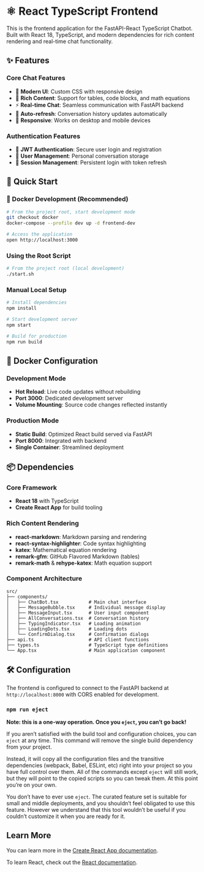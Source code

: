 # ⚛️ React TypeScript Frontend

This is the frontend application for the FastAPI-React TypeScript Chatbot. Built with React 18, TypeScript, and modern dependencies for rich content rendering and real-time chat functionality.

## ✨ Features

### Core Chat Features
- 🎨 **Modern UI**: Custom CSS with responsive design
- 📝 **Rich Content**: Support for tables, code blocks, and math equations
- ⚡ **Real-time Chat**: Seamless communication with FastAPI backend
- 🔄 **Auto-refresh**: Conversation history updates automatically
- 📱 **Responsive**: Works on desktop and mobile devices

### Authentication Features
- 🔐 **JWT Authentication**: Secure user login and registration
- 👤 **User Management**: Personal conversation storage
- 🔑 **Session Management**: Persistent login with token refresh

## 🚀 Quick Start

### 🐳 Docker Development (Recommended)
```bash
# From the project root, start development mode
git checkout docker
docker-compose --profile dev up -d frontend-dev

# Access the application
open http://localhost:3000
```

### Using the Root Script
```bash
# From the project root (local development)
./start.sh
```

### Manual Local Setup
```bash
# Install dependencies
npm install

# Start development server
npm start

# Build for production
npm run build
```

## 🐳 Docker Configuration

### Development Mode
- **Hot Reload**: Live code updates without rebuilding
- **Port 3000**: Dedicated development server
- **Volume Mounting**: Source code changes reflected instantly

### Production Mode
- **Static Build**: Optimized React build served via FastAPI
- **Port 8000**: Integrated with backend
- **Single Container**: Streamlined deployment

## 📦 Dependencies

### Core Framework
- **React 18** with TypeScript
- **Create React App** for build tooling

### Rich Content Rendering
- **react-markdown**: Markdown parsing and rendering
- **react-syntax-highlighter**: Code syntax highlighting
- **katex**: Mathematical equation rendering
- **remark-gfm**: GitHub Flavored Markdown (tables)
- **remark-math** & **rehype-katex**: Math equation support

### Component Architecture
```
src/
├── components/
│   ├── ChatBot.tsx           # Main chat interface
│   ├── MessageBubble.tsx     # Individual message display
│   ├── MessageInput.tsx      # User input component
│   ├── AllConversations.tsx  # Conversation history
│   ├── TypingIndicator.tsx   # Loading animation
│   ├── LoadingDots.tsx       # Loading dots
│   └── ConfirmDialog.tsx     # Confirmation dialogs
├── api.ts                    # API client functions
├── types.ts                  # TypeScript type definitions
└── App.tsx                   # Main application component
```

## 🛠️ Configuration

The frontend is configured to connect to the FastAPI backend at `http://localhost:8000` with CORS enabled for development.

### `npm run eject`

**Note: this is a one-way operation. Once you `eject`, you can’t go back!**

If you aren’t satisfied with the build tool and configuration choices, you can `eject` at any time. This command will remove the single build dependency from your project.

Instead, it will copy all the configuration files and the transitive dependencies (webpack, Babel, ESLint, etc) right into your project so you have full control over them. All of the commands except `eject` will still work, but they will point to the copied scripts so you can tweak them. At this point you’re on your own.

You don’t have to ever use `eject`. The curated feature set is suitable for small and middle deployments, and you shouldn’t feel obligated to use this feature. However we understand that this tool wouldn’t be useful if you couldn’t customize it when you are ready for it.

## Learn More

You can learn more in the [Create React App documentation](https://facebook.github.io/create-react-app/docs/getting-started).

To learn React, check out the [React documentation](https://reactjs.org/).
